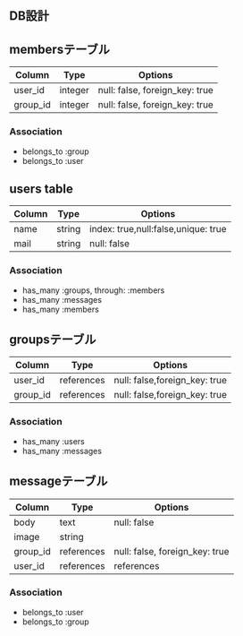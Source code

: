 ## DB設計

## membersテーブル

|Column|Type|Options|
|------|----|-------|
|user_id|integer|null: false, foreign_key: true|
|group_id|integer|null: false, foreign_key: true|

### Association
- belongs_to :group
- belongs_to :user

## users table

|Column|Type|Options|
|------|----|-------|
|name|string|index: true,null:false,unique: true|
|mail|string|null: false|

### Association
- has_many :groups, through: :members
- has_many :messages
- has_many :members

## groupsテーブル

|Column|Type|Options|
|------|----|-------|
|user_id|references|null: false,foreign_key: true|
|group_id|references|null: false,foreign_key: true|

### Association
- has_many :users
- has_many :messages

## messageテーブル

|Column|Type|Options|
|------|----|-------|
|body|text|null: false|
|image|string||
|group_id|references|null: false, foreign_key: true|
|user_id|references|references|null: false, foreign_key: true|

### Association
- belongs_to :user
- belongs_to :group